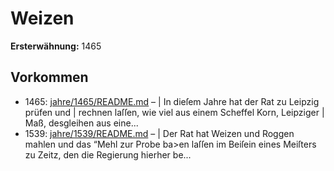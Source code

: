 # Weizen

**Ersterwähnung:** 1465

## Vorkommen
- 1465: [jahre/1465/README.md](../jahre/1465/README.md) – |
In dieſem Jahre hat der Rat zu Leipzig prüfen und |
rechnen laſſen, wie viel aus einem Scheffel Korn, Leipziger |
Maß, desgleihen aus eine...
- 1539: [jahre/1539/README.md](../jahre/1539/README.md) – |
Der Rat hat Weizen und Roggen mahlen und das
“Mehl zur Probe ba>en laſſen im Beiſein eines Meiſters
zu Zeitz, den die Regierung hierher be...
